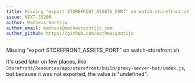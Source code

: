 ```yaml
---
title: Missing "export STOREFRONT_ASSETS_PORT" on watch-storefront.sh
issue: NEXT-30280
author: Matheus Gontijo
author_email: matheus@matheusgontijo.com
author_github: https://github.com/matheusgontijo
---
```


Missing "export STOREFRONT_ASSETS_PORT" on watch-storefront.sh

It's used later on few places, like `Storefront/Resources/app/storefront/build/proxy-server-hot/index.js`, but because it was not exported, the value is "undefined".
